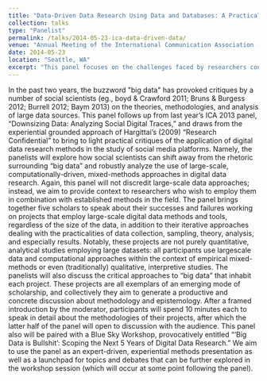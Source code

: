 ```yaml
---
title: "Data­-Driven Data Research Using Data and Databases: A Practical Critique of Methods and Approaches in “Big Data” Studies"
collection: talks
type: "Panelist"
permalink: /talks/2014-05-23-ica-data-driven-data/ 
venue: "Annual Meeting of the International Communication Association (ICA)"
date: 2014-05-23
location: "Seattle, WA"
excerpt: "This panel focuses on the challenges faced by researchers conducting mixed-method research into online platforms, particularly where large amounts of data are widely available."
---
```


In the past two years, the buzzword &quot;big data&quot; has provoked critiques by a number of social scientists (eg., boyd &amp; Crawford 2011; Bruns &amp; Burgess 2012; Burrell 2012; Baym 2013) on the theories, methodologies, and analysis of large data sources. This panel follows up from last year’s ICA 2013 panel, “Downsizing Data: Analyzing Social Digital Traces,” and draws from the experiential grounded approach of Hargittai’s (2009) “Research Confidential” to bring to light practical critiques of the application of digital data research methods in the  study of social media platforms. Namely, the panelists will explore how social scientists can shift away from the rhetoric surrounding “big data” and robustly analyze the use of large-scale, computationally-driven, mixed-methods approaches in digital data research. Again, this panel will not discredit large-scale data approaches; instead, we aim to provide context to researchers who wish to employ them in combination with established methods in the field. The panel brings together five scholars to speak about their successes and failures working  on projects that employ large-scale digital data methods and tools, regardless of the size of the data, in addition to their iterative approaches dealing with the practicalities of data collection, sampling, theory, analysis, and especially results. Notably, these projects are not purely quantitative, analytical studies employing large datasets: all participants use largescale data and computational approaches within the context of empirical mixed-methods or even (traditionally) qualitative, interpretive studies. The panelists will also discuss the critical  approaches to “big data” that inhabit each project. These projects are all exemplars of an emerging mode of scholarship, and collectively they aim to generate a productive and concrete discussion about methodology and epistemology. After a framed introduction by the  moderator, participants will spend 10 minutes each to speak in detail about the methodologies of their projects, after which the latter half of the panel will open to discussion with the audience. This panel also will be paired with a Blue Sky Workshop, provocatively entitled “‘Big Data is Bullshit’: Scoping the Next 5 Years of Digital Data Research.” We aim to use the panel as an expert-driven, experiential methods presentation as well as a launchpad for topics and debates that can be further explored in the workshop session (which will occur at some point following the panel).
